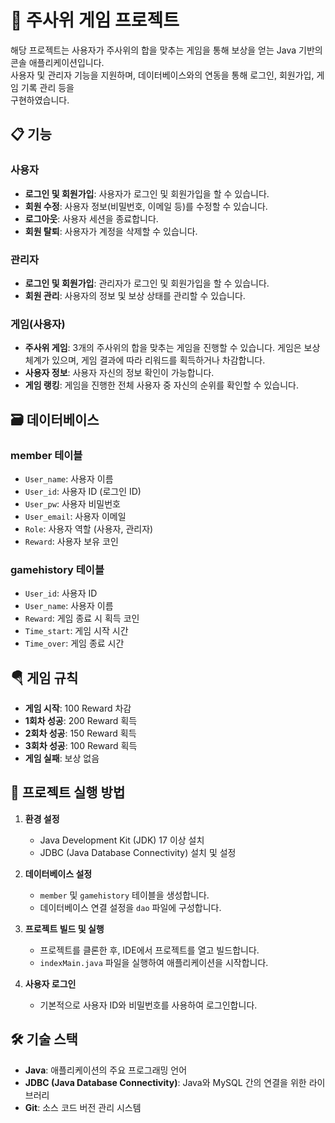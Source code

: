 # 🎲 주사위 게임 프로젝트

해당 프로젝트는 사용자가 주사위의 합을 맞추는 게임을 통해 보상을 얻는 Java 기반의 콘솔 애플리케이션입니다.</br>
사용자 및 관리자 기능을 지원하며, 데이터베이스와의 연동을 통해 로그인, 회원가입, 게임 기록 관리 등을</br> 구현하였습니다.

##  📋 기능

### 사용자
- **로그인 및 회원가입**: 사용자가 로그인 및 회원가입을 할 수 있습니다.
- **회원 수정**: 사용자 정보(비밀번호, 이메일 등)를 수정할 수 있습니다.
- **로그아웃**: 사용자 세션을 종료합니다.
- **회원 탈퇴**: 사용자가 계정을 삭제할 수 있습니다.

### 관리자
- **로그인 및 회원가입**: 관리자가 로그인 및 회원가입을 할 수 있습니다.
- **회원 관리**: 사용자의 정보 및 보상 상태를 관리할 수 있습니다.

### 게임(사용자)
- **주사위 게임**: 3개의 주사위의 합을 맞추는 게임을 진행할 수 있습니다. 게임은 보상 체계가 있으며,
                   게임 결과에 따라 리워드를 획득하거나 차감합니다.
- **사용자 정보**: 사용자 자신의 정보 확인이 가능합니다.
- **게임 랭킹**: 게임을 진행한 전체 사용자 중 자신의 순위를 확인할 수 있습니다.

## 🗃️ 데이터베이스

### member 테이블
- `User_name`: 사용자 이름
- `User_id`: 사용자 ID (로그인 ID)
- `User_pw`: 사용자 비밀번호
- `User_email`: 사용자 이메일
- `Role`: 사용자 역할 (사용자, 관리자)
- `Reward`: 사용자 보유 코인

### gamehistory 테이블
- `User_id`: 사용자 ID
- `User_name`: 사용자 이름
- `Reward`: 게임 종료 시 획득 코인
- `Time_start`: 게임 시작 시간
- `Time_over`: 게임 종료 시간

## 🪂 게임 규칙
- **게임 시작**: 100 Reward 차감
- **1회차 성공**: 200 Reward 획득
- **2회차 성공**: 150 Reward 획득
- **3회차 성공**: 100 Reward 획득
- **게임 실패**: 보상 없음

## 🚀 프로젝트 실행 방법

1. **환경 설정**
   - Java Development Kit (JDK) 17 이상 설치
   - JDBC (Java Database Connectivity) 설치 및 설정

2. **데이터베이스 설정**
   - `member` 및 `gamehistory` 테이블을 생성합니다.
   - 데이터베이스 연결 설정을 `dao` 파일에 구성합니다.

3. **프로젝트 빌드 및 실행**
   - 프로젝트를 클론한 후, IDE에서 프로젝트를 열고 빌드합니다.
   - `indexMain.java` 파일을 실행하여 애플리케이션을 시작합니다.

4. **사용자 로그인**
   - 기본적으로 사용자 ID와 비밀번호를 사용하여 로그인합니다.

## 🛠️ 기술 스택

- **Java**: 애플리케이션의 주요 프로그래밍 언어
- **JDBC (Java Database Connectivity)**: Java와 MySQL 간의 연결을 위한 라이브러리
- **Git**: 소스 코드 버전 관리 시스템
